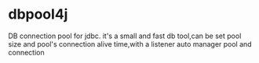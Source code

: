 # dbpool4j
DB connection pool for jdbc.
it's a small and fast db tool,can be set pool size and pool's connection alive time,with a listener auto manager pool and connection
